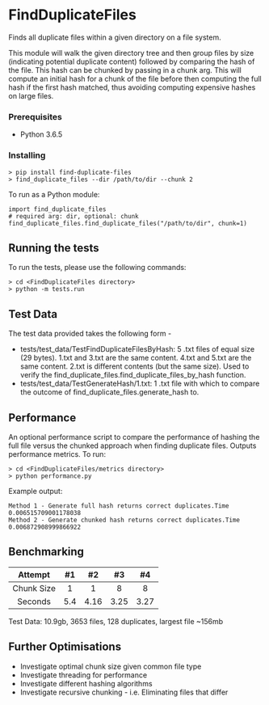 # FindDuplicateFiles

Finds all duplicate files within a given directory on a file system.

This module will walk the given directory tree and then group files by size 
(indicating potential duplicate content) followed by comparing the hash of the file.
This hash can be chunked by passing in a chunk arg. This will compute an initial hash for a chunk of the file 
before then computing the full hash if the first hash matched, thus avoiding computing
expensive hashes on large files.

### Prerequisites

* Python 3.6.5

### Installing

```
> pip install find-duplicate-files
> find_duplicate_files --dir /path/to/dir --chunk 2
```
To run as a Python module:
```
import find_duplicate_files
# required arg: dir, optional: chunk
find_duplicate_files.find_duplicate_files("/path/to/dir", chunk=1)
```

## Running the tests

To run the tests, please use the following commands:

```
> cd <FindDuplicateFiles directory>
> python -m tests.run
```

## Test Data

The test data provided takes the following form - 
* tests/test_data/TestFindDuplicateFilesByHash: 5 .txt files of equal size (29 bytes). 1.txt and 3.txt are the same content. 4.txt and 5.txt are the same content. 2.txt is different contents (but the same size). Used to verify the find_duplicate_files.find_duplicate_files_by_hash function.
* tests/test_data/TestGenerateHash/1.txt: 1 .txt file with which to compare the outcome of find_duplicate_files.generate_hash to.

## Performance

An optional performance script to compare the performance of hashing the full file versus the chunked approach when finding duplicate files. Outputs performance metrics.
To run:
```
> cd <FindDuplicateFiles/metrics directory>
> python performance.py
```
Example output:
```
Method 1 - Generate full hash returns correct duplicates.Time 0.006515709001178038
Method 2 - Generate chunked hash returns correct duplicates.Time 0.006872908999866922
```

## Benchmarking
| Attempt | #1 | #2 | #3 | #4 |
| :---: | :---: | :---: | :---:| :---: |
| Chunk Size | 1 | 1 | 8 | 8 |
| Seconds | 5.4 | 4.16 | 3.25 | 3.27 |

Test Data: 10.9gb, 3653 files, 128 duplicates, largest file ~156mb

## Further Optimisations
* Investigate optimal chunk size given common file type
* Investigate threading for performance
* Investigate different hashing algorithms
* Investigate recursive chunking - i.e. Eliminating files that differ